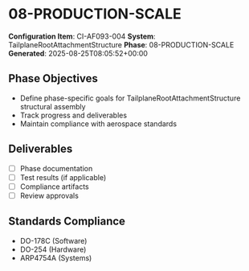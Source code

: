 # 08-PRODUCTION-SCALE

**Configuration Item**: CI-AF093-004
**System**: TailplaneRootAttachmentStructure
**Phase**: 08-PRODUCTION-SCALE
**Generated**: 2025-08-25T08:05:52+00:00

## Phase Objectives
- Define phase-specific goals for TailplaneRootAttachmentStructure structural assembly
- Track progress and deliverables
- Maintain compliance with aerospace standards

## Deliverables
- [ ] Phase documentation
- [ ] Test results (if applicable)
- [ ] Compliance artifacts
- [ ] Review approvals

## Standards Compliance
- DO-178C (Software)
- DO-254 (Hardware)
- ARP4754A (Systems)

